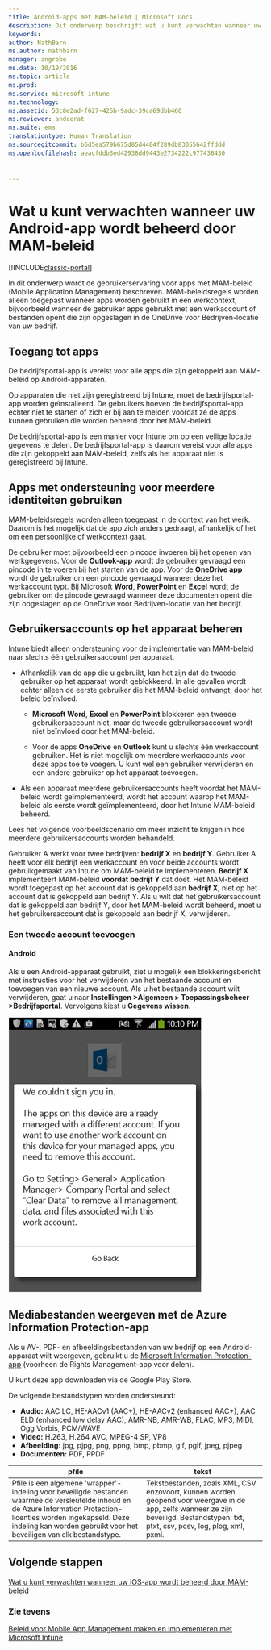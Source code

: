 ```yaml
---
title: Android-apps met MAM-beleid | Microsoft Docs
description: Dit onderwerp beschrijft wat u kunt verwachten wanneer uw app wordt beheerd door beleidsregels voor beheer van mobiele apps.
keywords: 
author: NathBarn
ms.author: nathbarn
manager: angrobe
ms.date: 10/19/2016
ms.topic: article
ms.prod: 
ms.service: microsoft-intune
ms.technology: 
ms.assetid: 53c8e2ad-f627-425b-9adc-39ca69dbb460
ms.reviewer: andcerat
ms.suite: ems
translationtype: Human Translation
ms.sourcegitcommit: b6d5ea579b675d85d4404f289db83055642ffddd
ms.openlocfilehash: aeacfddb3ed42938dd9443e2734222c977436430


---
```


# <a name="what-to-expect-when-your-android-app-is-managed-by-mam-policies"></a>Wat u kunt verwachten wanneer uw Android-app wordt beheerd door MAM-beleid

[!INCLUDE[classic-portal](../includes/classic-portal.md)]

In dit onderwerp wordt de gebruikerservaring voor apps met MAM-beleid (Mobile Application Management) beschreven. MAM-beleidsregels worden alleen toegepast wanneer apps worden gebruikt in een werkcontext, bijvoorbeeld wanneer de gebruiker apps gebruikt met een werkaccount of bestanden opent die zijn opgeslagen in de OneDrive voor Bedrijven-locatie van uw bedrijf.
##  <a name="access-apps"></a>Toegang tot apps

De bedrijfsportal-app is vereist voor alle apps die zijn gekoppeld aan MAM-beleid op Android-apparaten.

Op apparaten die niet zijn geregistreerd bij Intune, moet de bedrijfsportal-app worden geïnstalleerd. De gebruikers hoeven de bedrijfsportal-app echter niet te starten of zich er bij aan te melden voordat ze de apps kunnen gebruiken die worden beheerd door het MAM-beleid.

De bedrijfsportal-app is een manier voor Intune om op een veilige locatie gegevens te delen. De bedrijfsportal-app is daarom vereist voor alle apps die zijn gekoppeld aan MAM-beleid, zelfs als het apparaat niet is geregistreerd bij Intune.


##  <a name="use-apps-with-multi-identity-support"></a>Apps met ondersteuning voor meerdere identiteiten gebruiken

MAM-beleidsregels worden alleen toegepast in de context van het werk. Daarom is het mogelijk dat de app zich anders gedraagt, afhankelijk of het om een persoonlijke of werkcontext gaat.

De gebruiker moet bijvoorbeeld een pincode invoeren bij het openen van werkgegevens. Voor de **Outlook-app** wordt de gebruiker gevraagd een pincode in te voeren bij het starten van de app. Voor de **OneDrive app** wordt de gebruiker om een pincode gevraagd wanneer deze het werkaccount typt. Bij Microsoft **Word**, **PowerPoint** en **Excel** wordt de gebruiker om de pincode gevraagd wanneer deze documenten opent die zijn opgeslagen op de OneDrive voor Bedrijven-locatie van het bedrijf.

##  <a name="manage-user-accounts-on-the-device"></a>Gebruikersaccounts op het apparaat beheren

Intune biedt alleen ondersteuning voor de implementatie van MAM-beleid naar slechts één gebruikersaccount per apparaat.

* Afhankelijk van de app die u gebruikt, kan het zijn dat de tweede gebruiker op het apparaat wordt geblokkeerd. In alle gevallen wordt echter alleen de eerste gebruiker die het MAM-beleid ontvangt, door het beleid beïnvloed.

  * **Microsoft Word**, **Excel** en **PowerPoint** blokkeren een tweede gebruikersaccount niet, maar de tweede gebruikersaccount wordt niet beïnvloed door het MAM-beleid.

  * Voor de apps **OneDrive** en **Outlook** kunt u slechts één werkaccount gebruiken.  Het is niet mogelijk om meerdere werkaccounts voor deze apps toe te voegen.  U kunt wel een gebruiker verwijderen en een andere gebruiker op het apparaat toevoegen.


* Als een apparaat meerdere gebruikersaccounts heeft voordat het MAM-beleid wordt geïmplementeerd, wordt het account waarop het MAM-beleid als eerste wordt geïmplementeerd, door het Intune MAM-beleid beheerd.


Lees het volgende voorbeeldscenario om meer inzicht te krijgen in hoe meerdere gebruikersaccounts worden behandeld.

Gebruiker A werkt voor twee bedrijven: **bedrijf X** en **bedrijf Y**. Gebruiker A heeft voor elk bedrijf een werkaccount en voor beide accounts wordt gebruikgemaakt van Intune om MAM-beleid te implementeren. **Bedrijf X** implementeert MAM-beleid **voordat** **bedrijf Y** dat doet. Het MAM-beleid wordt toegepast op het account dat is gekoppeld aan **bedrijf X**, niet op het account dat is gekoppeld aan bedrijf Y. Als u wilt dat het gebruikersaccount dat is gekoppeld aan bedrijf Y, door het MAM-beleid wordt beheerd, moet u het gebruikersaccount dat is gekoppeld aan bedrijf X, verwijderen.
### <a name="add-a-second-account"></a>Een tweede account toevoegen
####  <a name="android"></a>Android
Als u een Android-apparaat gebruikt, ziet u mogelijk een blokkeringsbericht met instructies voor het verwijderen van het bestaande account en toevoegen van een nieuwe account.  Als u het bestaande account wilt verwijderen, gaat u naar **Instellingen &gt;Algemeen &gt; Toepassingsbeheer &gt;Bedrijfsportal**. Vervolgens kiest u **Gegevens wissen**.

![Schermafbeelding van het foutbericht en instructies om het account te verwijderen](../media/AppManagement/Android_SwitchUser.png)

##  <a name="view-media-files-with-the-azure-information-protection-app"></a>Mediabestanden weergeven met de Azure Information Protection-app
Als u AV-, PDF- en afbeeldingsbestanden van uw bedrijf op een Android-apparaat wilt weergeven, gebruikt u de [Microsoft Information Protection-app](https://play.google.com/store/apps/details?id=com.microsoft.ipviewer) (voorheen de Rights Management-app voor delen).

U kunt deze app downloaden via de Google Play Store.  

De volgende bestandstypen worden ondersteund:

* **Audio:** AAC LC, HE-AACv1 (AAC+), HE-AACv2 (enhanced AAC+), AAC ELD (enhanced low delay AAC), AMR-NB, AMR-WB, FLAC, MP3, MIDI, Ogg Vorbis, PCM/WAVE
* **Video:** H.263, H.264 AVC, MPEG-4 SP, VP8
* **Afbeelding:** jpg, pjpg, png, ppng, bmp, pbmp, gif, pgif, jpeg, pjpeg
* **Documenten:** PDF, PPDF


|**pfile**|**tekst**|
|----|----|
|Pfile is een algemene 'wrapper'-indeling voor beveiligde bestanden waarmee de versleutelde inhoud en de Azure Information Protection-licenties worden ingekapseld. Deze indeling kan worden gebruikt voor het beveiligen van elk bestandstype.|Tekstbestanden, zoals XML, CSV enzovoort, kunnen worden geopend voor weergave in de app, zelfs wanneer ze zijn beveiligd. Bestandstypen: txt, ptxt, csv, pcsv, log, plog, xml, pxml.|

## <a name="next-steps"></a>Volgende stappen
[Wat u kunt verwachten wanneer uw iOS-app wordt beheerd door MAM-beleid](user-experience-for-mam-enabled-ios-apps-with-microsoft-intune.md)

### <a name="see-also"></a>Zie tevens
[Beleid voor Mobile App Management maken en implementeren met Microsoft Intune](create-and-deploy-mobile-app-management-policies-with-microsoft-intune.md)



<!--HONumber=Dec16_HO2-->


